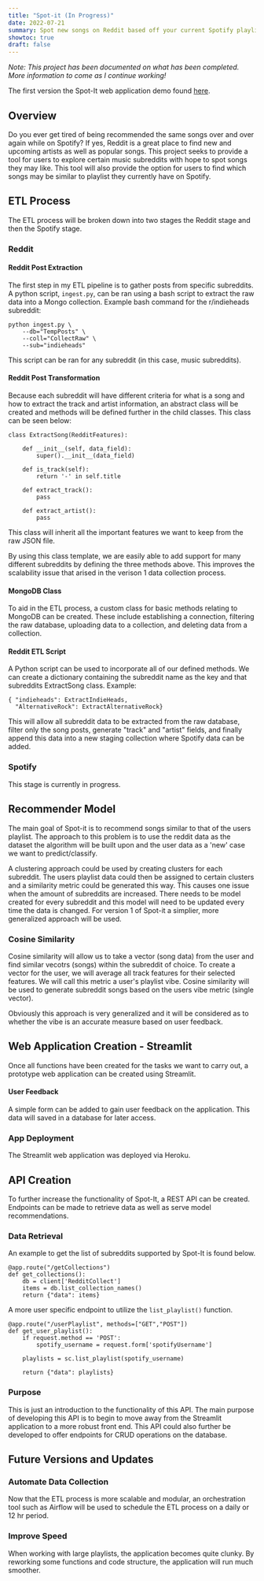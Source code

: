 ```yaml
---
title: "Spot-it (In Progress)"
date: 2022-07-21
summary: Spot new songs on Reddit based off your current Spotify playlists.
showtoc: true
draft: false
---
```

*Note: This project has been documented on what has been completed. More information to come as I continue working!*

The first version the Spot-It web application demo found [here](https://youtu.be/dDmbO5_ccEc).

## Overview
Do you ever get tired of being recommended the same songs over and over again while on Spotify? If yes, Reddit is a great place to find new and upcoming artists as well as popular songs. This project seeks to provide a tool for users to explore certain music subreddits with hope to spot songs they may like. This tool will also provide the option for users to find which songs may be similar to playlist they currently have on Spotify. 

## ETL Process
The ETL process will be broken down into two stages the Reddit stage and then the Spotify stage.

### Reddit
#### Reddit Post Extraction
The first step in my ETL pipeline is to gather posts from specific subreddits. A python script, ```ingest.py```, can be ran using a bash script to extract the raw data into a Mongo collection. Example bash command for the r/indieheads subreddit:
```
python ingest.py \
    --db="TempPosts" \
    --coll="CollectRaw" \
    --sub="indieheads"
```
This script can be ran for any subreddit (in this case, music subreddits). 

#### Reddit Post Transformation
Because each subreddit will have different criteria for what is a song and how to extract the track and artist information, an abstract class will be created and methods will be defined further in the child classes. This class can be seen below:
```
class ExtractSong(RedditFeatures):
    
    def __init__(self, data_field):
        super().__init__(data_field)
    
    def is_track(self):
        return '-' in self.title
    
    def extract_track():
        pass

    def extract_artist():
        pass
```
This class will inherit all the important features we want to keep from the raw JSON file. 

By using this class template, we are easily able to add support for many different subreddits by defining the three methods above. This improves the scalability issue that arised in the verison 1 data collection process.

#### MongoDB Class
To aid in the ETL process, a custom class for basic methods relating to MongoDB can be created. These include establishing a connection, filtering the raw database, uploading data to a collection, and deleting data from a collection. 

#### Reddit ETL Script
A Python script can be used to incorporate all of our defined methods. We can create a dictionary containing the subreddit name as the key and that subreddits ExtractSong class. 
Example:
```
{ "indieheads": ExtractIndieHeads, 
  "AlternativeRock": ExtractAlternativeRock}
```
This will allow all subreddit data to be extracted from the raw database, filter only the song posts, generate "track" and "artist" fields, and finally append this data into a new staging collection where Spotify data can be added. 

### Spotify 
This stage is currently in progress.


## Recommender Model
The main goal of Spot-it is to recommend songs similar to that of the users playlist. The approach to this problem is to use the reddit data as the dataset the algorithm will be built upon and the user data as a 'new' case we want to predict/classify. 

A clustering approach could be used by creating clusters for each subreddit. The users playlist data could then be assigned to certain clusters and a similarity metric could be generated this way. This causes one issue when the amount of subreddits are increased. There needs to be model created for every subreddit and this model will need to be updated every time the data is changed. For version 1 of Spot-it a simplier, more generalized approach will be used. 

### Cosine Similarity
Cosine similarity will allow us to take a vector (song data) from the user and find similar vecotrs (songs) within the subreddit of choice. To create a vector for the user, we will average all track features for their selected features. We will call this metric a user's playlist vibe. Cosine similarity will be used to generate subreddit songs based on the users vibe metric (single vector). 

Obviously this approach is very generalized and it will be considered as to whether the vibe is an accurate measure based on user feedback. 

## Web Application Creation - Streamlit
Once all functions have been created for the tasks we want to carry out, a prototype web application can be created using Streamlit. 

#### User Feedback
A simple form can be added to gain user feedback on the application. This data will saved in a database for later access.

### App Deployment
The Streamlit web application was deployed via Heroku.

## API Creation
To further increase the functionality of Spot-It, a REST API can be created. Endpoints can be made to retrieve data as well as serve model recommendations. 

### Data Retrieval 
An example to get the list of subreddits supported by Spot-It is found below.
```
@app.route("/getCollections")
def get_collections():
    db = client['RedditCollect']
    items = db.list_collection_names()
    return {"data": items}
```

A more user specific endpoint to utilize the ```list_playlist()``` function. 

```
@app.route("/userPlaylist", methods=["GET","POST"])
def get_user_playlist():
    if request.method == 'POST':
        spotify_username = request.form['spotifyUsername']
    
    playlists = sc.list_playlist(spotify_username)

    return {"data": playlists}
```

### Purpose
This is just an introduction to the functionality of this API. The main purpose of developing this API is to begin to move away from the Streamlit application to a more robust front end. This API could also further be developed to offer endpoints for CRUD operations on the database. 

## Future Versions and Updates
### Automate Data Collection
Now that the ETL process is more scalable and modular, an orchestration tool such as Airflow will be used to schedule the ETL process on a daily or 12 hr period.
### Improve Speed
When working with large playlists, the application becomes quite clunky. By reworking some functions and code structure, the application will run much smoother. 

